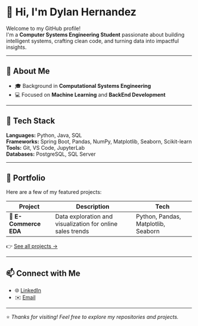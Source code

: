 # 👋 Hi, I'm Dylan Hernandez

Welcome to my GitHub profile!  
I'm a **Computer Systems Engineering Student** passionate about building intelligent systems, crafting clean code, and turning data into impactful insights.

---

## 🚀 About Me

- 🎓 Background in **Computational Systems Engineering**  
- 💻 Focused on **Machine Learning** and **BackEnd Development**  

---

## 🧩 Tech Stack

**Languages:** Python, Java, SQL  
**Frameworks:** Spring Boot, Pandas, NumPy, Matplotlib, Seaborn, Scikit-learn  
**Tools:** Git, VS Code, JupyterLab  
**Databases:** PostgreSQL, SQL Server

---

## 💼 Portfolio

Here are a few of my featured projects:

| Project | Description | Tech |
|----------|--------------|------|
| 🎯 **E-Commerce EDA** | Data exploration and visualization for online sales trends | Python, Pandas, Matplotlib, Seaborn |

👉 [See all projects →](./PROJECTS.md)

---

## 📫 Connect with Me

- 🌐 [LinkedIn](https://www.linkedin.com/in/dylan-hern%C3%A1ndez-rojas-312785201/)  
- ✉️ [Email](mailto:dy_hr@outlook.com)

---

⭐ *Thanks for visiting! Feel free to explore my repositories and projects.*
